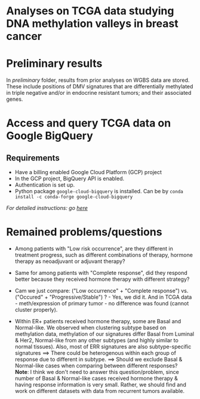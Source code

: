 # Analyses on TCGA data studying DNA methylation valleys in breast cancer

# Preliminary results
In *preliminary* folder, results from prior analyses on WGBS data are stored. <br/>
These include positions of DMV signatures that are differentially methylated in triple negative and/or in endocrine resistant tumors; and their associated genes.

# Access and query TCGA data on Google BigQuery
## Requirements
- Have a billing enabled Google Cloud Platform (GCP) project
- In the GCP project, BigQuery API is enabled. 
- Authentication is set up.
- Python package `google-cloud-bigquery` is installed. Can be by `conda install -c conda-forge google-cloud-bigquery`

*For detailed instructions: go [here](https://cloud.google.com/bigquery/docs/quickstarts/quickstart-client-libraries#client-libraries-install-python)*

# Remained problems/questions
- Among patients with "Low risk occurrence", are they different in treatment progress, such as different combinations of therapy, hormone therapy as neoadjuvant or adjuvant therapy?

- Same for among patients with "Complete response", did they respond better because they received hormone therapy with different strategy?

- Cam we just compare: ("Low occurrence" + "Complete response") vs. ("Occured" + "Progressive/Stable") ? - Yes, we did it. And in TCGA data - meth/expression of primary tumor - no difference was found (cannot cluster properly).

- Within ER+ patients received hormone therapy, some are Basal and Normal-like. We observed when clustering subtype based on methylation data, methylation of our signatures differ Basal from Luminal & Her2, Normal-like from any other subtypes (and highly similar to normal tissues). Also, most of ERR signatures are also subtype-specific signatures ==> There could be heterogenous within each group of response due to different in subtype. ==> Should we exclude Basal & Normal-like cases when comparing between different responses? <br/>
**Note**: I think we don't need to answer this question/problem, since number of Basal & Normal-like cases received hormone therapy & having response information is very small. Rather, we should find and work on different datasets with data from recurrent tumors available.
